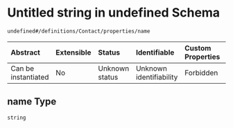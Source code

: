 # Untitled string in undefined Schema

```txt
undefined#/definitions/Contact/properties/name
```



| Abstract            | Extensible | Status         | Identifiable            | Custom Properties | Additional Properties | Access Restrictions | Defined In                                                        |
| :------------------ | :--------- | :------------- | :---------------------- | :---------------- | :-------------------- | :------------------ | :---------------------------------------------------------------- |
| Can be instantiated | No         | Unknown status | Unknown identifiability | Forbidden         | Allowed               | none                | [test.schema.json*](json/test.schema.json "open original schema") |

## name Type

`string`
